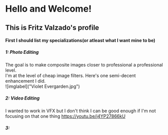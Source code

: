 # Hello and Welcome! 
## This is Fritz Valzado's profile


#### First I should list my specializations(or atleast what I want mine to be)
##### 1: Photo Editing  
The goal is to make composite images closer to professional a professional level.  
I'm at the level of cheap image filters.
Here's one semi-decent enhancement I did.  
![imglabel]("Violet Evergarden.jpg")  
##### 2: Video Editing
I wanted to work in VFX but I don't think I can be good enough if I'm not focusing on that one thing
https://youtu.be/j4YP27866kU
##### 3: 
